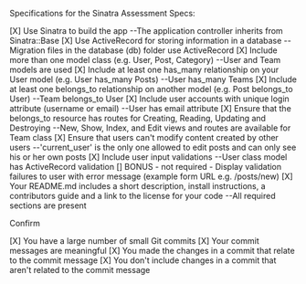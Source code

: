 Specifications for the Sinatra Assessment
Specs:

 [X] Use Sinatra to build the app
    --The application controller inherits from Sinatra::Base
 [X] Use ActiveRecord for storing information in a database
    --Migration files in the database (db) folder use ActiveRecord
 [X] Include more than one model class (e.g. User, Post, Category)
    --User and Team models are used
 [X] Include at least one has_many relationship on your User model (e.g. User has_many Posts)
    --User has_many Teams
 [X] Include at least one belongs_to relationship on another model (e.g. Post belongs_to User)
    --Team belongs_to User
 [X] Include user accounts with unique login attribute (username or email)
    --User has email attribute
 [X] Ensure that the belongs_to resource has routes for Creating, Reading, Updating and Destroying
    --New, Show, Index, and Edit views and routes are available for Team class
 [X] Ensure that users can't modify content created by other users
    --'current_user' is the only one allowed to edit posts and can only see his or her own posts
 [X] Include user input validations
    --User class model has ActiveRecord validation
 [] BONUS - not required - Display validation failures to user with error message (example form URL e.g. /posts/new)
 [X] Your README.md includes a short description, install instructions, a contributors guide and a link to the license for your code
    --All required sections are present

Confirm

 [X] You have a large number of small Git commits
 [X] Your commit messages are meaningful
 [X] You made the changes in a commit that relate to the commit message
 [X] You don't include changes in a commit that aren't related to the commit message
